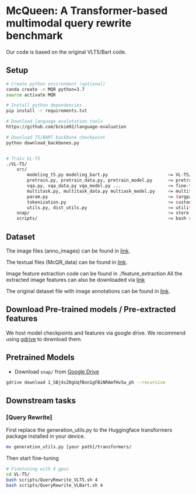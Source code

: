# McQueen: A Transformer-based multimodal query rewrite benchmark

Our code is based on the original VLT5/Bart code.

## Setup
```bash
# Create python environment (optional)
conda create -n MQR python=3.7
source activate MQR

# Install python dependencies
pip install -r requirements.txt

# Download language evalutation tools
https://github.com/bckim92/language-evaluation

# Download T5/BART backbone checkpoint
python download_backbones.py


# Train VL-T5
./VL-T5/
    src/
        modeling_t5.py modeling_bart.py                       <= VL-T5/VL-BART model classes
        pretrain.py, pretrain_data.py, pretrain_model.py      <= pretraining
        vqa.py, vqa_data.py vqa_model.py ...                  <= fine-tuning on downstream tasks (ex. VQA, GQA, NLVR2)
        multitask.py, multitask_data.py multiask_model.py     <= multitask learning on 7 downstream tasks
        param.py                                              <= (argparse) configuration
        tokenization.py                                       <= custom tokenizer
        utils.py, dist_utils.py                               <= utility functions
    snap/                                                     <= store weight checkpoints
    scripts/                                                  <= bash scripts for pretraining and finetuning
```

## Dataset
The image files (anno_images) can be found in [link](https://drive.google.com/file/d/14TJZORiFtvp7m3xbTpktA-u5fpx78UkT/view?usp=sharing). 

The textual files (McQR_data) can be found in [link](https://drive.google.com/file/d/1V9lBmDJXPKAhiaGZKFUUhVkuNUcgkgq7/view?usp=sharing).

Image feature extraction code can be found in ./feature_extraction
All the extracted image features can also be downloaded via [link](https://drive.google.com/file/d/1V9lBmDJXPKAhiaGZKFUUhVkuNUcgkgq7/view?usp=sharing)

The original dataset file with image annotations can be found in [link]().

## Download Pre-trained models / Pre-extracted features
We host model checkpoints and features via google drive.
We recommend using [gdrive](https://github.com/prasmussen/gdrive) to download them.

## Pretrained Models
- Download `snap/` from [Google Drive](https://drive.google.com/drive/folders/1_SBj4sZ0gUqfBon1gFBiNRAmfHv5w_ph?usp=sharing)
```bash
gdrive download 1_SBj4sZ0gUqfBon1gFBiNRAmfHv5w_ph --recursive
```


## Downstream tasks

### [Query Rewrite]
First replace the generation_utils.py to the Huggingface transformers package installed in your device.
```bash
mv generation_utils.py [your path]/transformers/
```

Then start fine-tuning
```bash
# Finetuning with 4 gpus
cd VL-T5/
bash scripts/QueryRewrite_VLT5.sh 4
bash scripts/QueryRewrite_VLBart.sh 4
```
